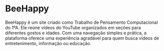 # BeeHappy
BeeHappy é um site criado como Trabalho de Pensamento Computacional do 1ºA. Ele reúne vídeos do YouTube organizados em seções para diferentes gostos e idades. Com uma navegação simples e prática, a plataforma oferece uma experiência agradável para quem busca vídeos de entretenimento, informação ou educação.
